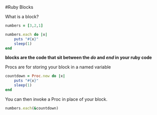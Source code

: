 #Ruby Blocks

What is a block? 

```ruby 
numbers = [3,2,1]

numbers.each do |x|
	puts "#{x}"
	sleep(1)
end
```

**blocks are the code that sit between the *do* and *end* in your ruby code** 

Procs are for storing your block in a named variable

```ruby
countdown = Proc.new do |x|
	puts "#{x}" 
	sleep(1)
end
```
You can then invoke a Proc in place of your block.

```ruby
numbers.each(&countdown)
```
